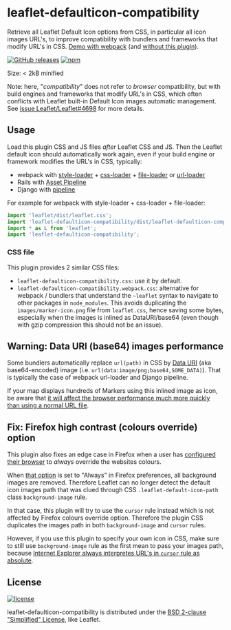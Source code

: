 # leaflet-defaulticon-compatibility
Retrieve all Leaflet Default Icon options from CSS, in particular all icon images URL's, to improve compatibility with bundlers and frameworks that modify URL's in CSS. [Demo with webpack](https://ghybs.github.io/leaflet-defaulticon-compatibility/webpack-demo.html) (and [without this plugin](https://ghybs.github.io/leaflet-defaulticon-compatibility/webpack-demo.html?demo=no-plugin)).

[![GitHub releases](https://img.shields.io/github/release/ghybs/leaflet-defaulticon-compatibility.svg?label=GitHub)](https://github.com/ghybs/leaflet-defaulticon-compatibility/releases)
[![npm](https://img.shields.io/npm/v/leaflet-defaulticon-compatibility.svg)](https://www.npmjs.com/package/leaflet-defaulticon-compatibility)

Size: < 2kB minified

Note: here, "_compatibility_" does not refer to _browser_ compatibility, but with build engines and frameworks that modify URL's in CSS, which often conflicts with Leaflet built-in Default Icon images automatic management. See [issue Leaflet/Leaflet#4698](https://github.com/Leaflet/Leaflet/issues/4968) for more details.


## Usage

Load this plugin CSS and JS files _after_ Leaflet CSS and JS. Then the Leaflet default icon should automatically work again, even if your build engine or framework modifies the URL's in CSS, typically:
- webpack with [style-loader](https://github.com/webpack-contrib/style-loader) + [css-loader](https://github.com/webpack-contrib/css-loader) + [file-loader](https://github.com/webpack-contrib/file-loader) or [url-loader](https://github.com/webpack-contrib/url-loader)
- Rails with [Asset Pipeline](http://guides.rubyonrails.org/asset_pipeline.html#what-is-fingerprinting-and-why-should-i-care-questionmark)
- Django with [pipeline](https://github.com/jazzband/django-pipeline)

For example for webpack with style-loader + css-loader + file-loader:

```javascript
import 'leaflet/dist/leaflet.css';
import 'leaflet-defaulticon-compatibility/dist/leaflet-defaulticon-compatibility.webpack.css'; // Re-uses images from ~leaflet package
import * as L from 'leaflet';
import 'leaflet-defaulticon-compatibility';
```


### CSS file

This plugin provides 2 similar CSS files:

- `leaflet-defaulticon-compatibility.css`: use it by default.
- `leaflet-defaulticon-compatibility.webpack.css`: alternative for webpack / bundlers that understand the `~leaflet` syntax to navigate to other packages in `node_modules`. This avoids duplicating the `images/marker-icon.png` file from `leaflet.css`, hence saving some bytes, especially when the images is inlined as DataURI/base64 (even though with gzip compression this should not be an issue).


## Warning: Data URI (base64) images performance

Some bundlers automatically replace `url(path)` in CSS by [Data URI](https://en.wikipedia.org/wiki/Data_URI_scheme) (aka base64-encoded) image (i.e. `url(data:image/png;base64,SOME_DATA)`). That is typically the case of webpack url-loader and Django pipeline.

If your map displays hundreds of Markers using this inlined image as icon, be aware that [it will affect the browser performance much more quickly than using a normal URL file](https://github.com/Leaflet/Leaflet/issues/4968#issuecomment-322422045).


## Fix: Firefox high contrast (colours override) option

This plugin also fixes an edge case in Firefox when a user has [configured their browser](https://support.mozilla.org/en-US/kb/change-fonts-and-colors-websites-use#w_other-settings-for-colors) to _always_ override the websites colours.

When [that option](https://support.mozilla.org/en-US/kb/change-fonts-and-colors-websites-use#w_other-settings-for-colors) is set to "Always" in Firefox preferences, all background images are removed. Therefore Leaflet can no longer detect the default icon images path that was clued through CSS `.leaflet-default-icon-path` class `background-image` rule.

In that case, this plugin will try to use the `cursor` rule instead which is not affected by Firefox colours override option. Therefore the plugin CSS duplicates the images path in both `background-image` and `cursor` rules.

However, if you use this plugin to specify your own icon in CSS, make sure to still use `background-image` rule as the first mean to pass your images path, because [Internet Explorer always interpretes URL's in `cursor` rule as absolute](https://stackoverflow.com/questions/12454770/are-cursor-urls-relative-to-the-css-file#answer-12454924).


## License
[![license](https://img.shields.io/github/license/ghybs/leaflet-defaulticon-compatibility.svg)](LICENSE)

leaflet-defaulticon-compatibility is distributed under the [BSD 2-clause "Simplified" License](http://choosealicense.com/licenses/bsd-2-clause/), like Leaflet.
